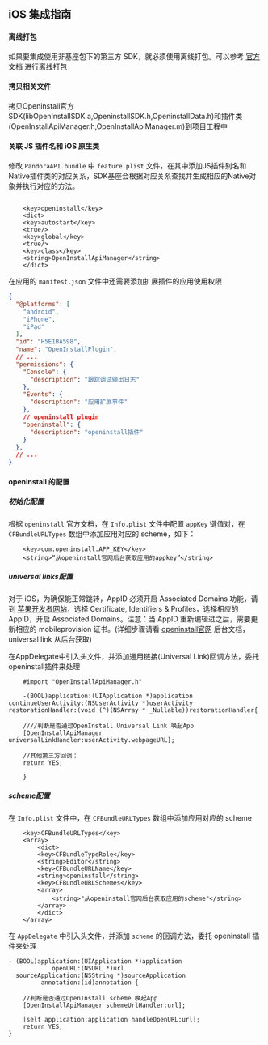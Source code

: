 ## iOS 集成指南

#### 离线打包
如果要集成使用非基座包下的第三方 SDK，就必须使用离线打包。可以参考 [官方文档](http://ask.dcloud.net.cn/article/41) 进行离线打包

#### 拷贝相关文件

拷贝Openinstall官方SDK(libOpenInstallSDK.a,OpeninstallSDK.h,OpeninstallData.h)和插件类(OpenInstallApiManager.h,OpenInstallApiManager.m)到项目工程中

#### 关联 JS 插件名和 iOS 原生类
修改 `PandoraAPI.bundle` 中 `feature.plist` 文件，在其中添加JS插件别名和Native插件类的对应关系，SDK基座会根据对应关系查找并生成相应的Native对象并执行对应的方法。
``` plist
	
    <key>openinstall</key>
    <dict>
	<key>autostart</key>
	<true/>
	<key>global</key>
	<true/>
	<key>class</key>
	<string>OpenInstallApiManager</string>
    </dict>

```

在应用的 `manifest.json` 文件中还需要添加扩展插件的应用使用权限
``` json
{
  "@platforms": [
    "android",
    "iPhone",
    "iPad"
  ],
  "id": "H5E1BA598",
  "name": "OpenInstallPlugin",
  // ...
  "permissions": {
    "Console": {
      "description": "跟踪调试输出日志"
    },
    "Events": {
      "description": "应用扩展事件"
    },
    // openinstall plugin
    "openinstall": {
      "description": "openinstall插件"
    }
  },
  // ...
}
```

#### openinstall 的配置

##### 初始化配置
根据 `openinstall` 官方文档，在 `Info.plist` 文件中配置 `appKey` 键值对，在 `CFBundleURLTypes` 数组中添加应用对应的 scheme，如下：

``` plist
	<key>com.openinstall.APP_KEY</key>
	<string>“从openinstall官网后台获取应用的appkey”</string>
```

##### universal links配置
对于 iOS，为确保能正常跳转，AppID 必须开启 Associated Domains 功能，请到 [苹果开发者网站](https://developer.apple.com)，选择 Certificate, Identifiers & Profiles，选择相应的 AppID，开启 Associated Domains。注意：当 AppID 重新编辑过之后，需要更新相应的 mobileprovision 证书。(详细步骤请看 [openinstall官网](https://www.openinstall.io) 后台文档，universal link 从后台获取)

在AppDelegate中引入头文件，并添加通用链接(Universal Link)回调方法，委托openinstall插件来处理

``` objc
    #import "OpenInstallApiManager.h"

    -(BOOL)application:(UIApplication *)application continueUserActivity:(NSUserActivity *)userActivity restorationHandler:(void (^)(NSArray * _Nullable))restorationHandler{
    
    ////判断是否通过OpenInstall Universal Link 唤起App
    [OpenInstallApiManager universalLinkHandler:userActivity.webpageURL];
    
    //其他第三方回调；
    return YES;

    }

```

##### scheme配置
在 `Info.plist` 文件中，在 `CFBundleURLTypes` 数组中添加应用对应的 scheme

``` plist
	<key>CFBundleURLTypes</key>
	<array>
	    <dict>
		<key>CFBundleTypeRole</key>
		<string>Editor</string>
		<key>CFBundleURLName</key>
		<string>openinstall</string>
		<key>CFBundleURLSchemes</key>
		<array>
		    <string>"从openinstall官网后台获取应用的scheme"</string>
		</array>
	    </dict>
	</array>
```

在 `AppDelegate` 中引入头文件，并添加 `scheme` 的回调方法，委托 openinstall 插件来处理

``` objc
- (BOOL)application:(UIApplication *)application
            openURL:(NSURL *)url
  sourceApplication:(NSString *)sourceApplication
         annotation:(id)annotation {
    
    //判断是否通过OpenInstall scheme 唤起App
    [OpenInstallApiManager schemeUrlHandler:url];

    [self application:application handleOpenURL:url];
    return YES;
}

```


